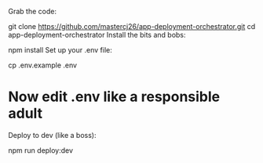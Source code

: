 
Grab the code:


git clone https://github.com/mastercj26/app-deployment-orchestrator.git
cd app-deployment-orchestrator
Install the bits and bobs:


npm install
Set up your .env file:


cp .env.example .env
# Now edit .env like a responsible adult
Deploy to dev (like a boss):


npm run deploy:dev

